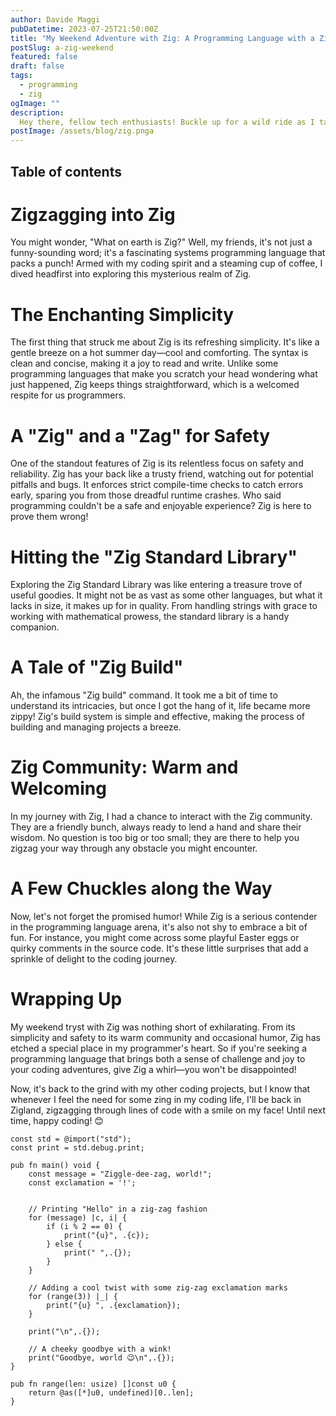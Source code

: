 ```yaml
---
author: Davide Maggi
pubDatetime: 2023-07-25T21:50:00Z
title: "My Weekend Adventure with Zig: A Programming Language with a Zing!"
postSlug: a-zig-weekend
featured: false
draft: false
tags:
  - programming
  - zig
ogImage: ""
description:
  Hey there, fellow tech enthusiasts! Buckle up for a wild ride as I take you through my weekend escapade with Zig, the programming language that left me feeling zippy and zesty! 🚀
postImage: /assets/blog/zig.pnga
---
```

## Table of contents

# Zigzagging into Zig

You might wonder, "What on earth is Zig?" Well, my friends, it's not just a funny-sounding word; it's a fascinating systems programming language that packs a punch! Armed with my coding spirit and a steaming cup of coffee, I dived headfirst into exploring this mysterious realm of Zig.

# The Enchanting Simplicity

The first thing that struck me about Zig is its refreshing simplicity. It's like a gentle breeze on a hot summer day—cool and comforting. The syntax is clean and concise, making it a joy to read and write. Unlike some programming languages that make you scratch your head wondering what just happened, Zig keeps things straightforward, which is a welcomed respite for us programmers.

# A "Zig" and a "Zag" for Safety

One of the standout features of Zig is its relentless focus on safety and reliability. Zig has your back like a trusty friend, watching out for potential pitfalls and bugs. It enforces strict compile-time checks to catch errors early, sparing you from those dreadful runtime crashes. Who said programming couldn't be a safe and enjoyable experience? Zig is here to prove them wrong!

# Hitting the "Zig Standard Library"

Exploring the Zig Standard Library was like entering a treasure trove of useful goodies. It might not be as vast as some other languages, but what it lacks in size, it makes up for in quality. From handling strings with grace to working with mathematical prowess, the standard library is a handy companion.

# A Tale of "Zig Build"

Ah, the infamous "Zig build" command. It took me a bit of time to understand its intricacies, but once I got the hang of it, life became more zippy! Zig's build system is simple and effective, making the process of building and managing projects a breeze.

# Zig Community: Warm and Welcoming

In my journey with Zig, I had a chance to interact with the Zig community. They are a friendly bunch, always ready to lend a hand and share their wisdom. No question is too big or too small; they are there to help you zigzag your way through any obstacle you might encounter.

# A Few Chuckles along the Way

Now, let's not forget the promised humor! While Zig is a serious contender in the programming language arena, it's also not shy to embrace a bit of fun. For instance, you might come across some playful Easter eggs or quirky comments in the source code. It's these little surprises that add a sprinkle of delight to the coding journey.

# Wrapping Up

My weekend tryst with Zig was nothing short of exhilarating. From its simplicity and safety to its warm community and occasional humor, Zig has etched a special place in my programmer's heart. So if you're seeking a programming language that brings both a sense of challenge and joy to your coding adventures, give Zig a whirl—you won't be disappointed!

Now, it's back to the grind with my other coding projects, but I know that whenever I feel the need for some zing in my coding life, I'll be back in Zigland, zigzagging through lines of code with a smile on my face! Until next time, happy coding! 😊

```zig
const std = @import("std");
const print = std.debug.print;

pub fn main() void {
    const message = "Ziggle-dee-zag, world!";
    const exclamation = '!';


    // Printing "Hello" in a zig-zag fashion
    for (message) |c, i| {
        if (i % 2 == 0) {
            print("{u}", .{c});
        } else {
            print(" ",.{});
        }
    }

    // Adding a cool twist with some zig-zag exclamation marks
    for (range(3)) |_| {
        print("{u} ", .{exclamation});
    }

    print("\n",.{});

    // A cheeky goodbye with a wink!
    print("Goodbye, world 😉\n",.{});
}

pub fn range(len: usize) []const u0 {
    return @as([*]u0, undefined)[0..len];
}

```
